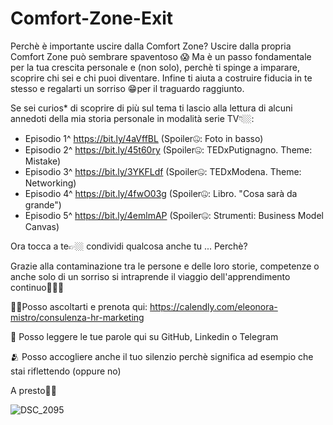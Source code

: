 # Comfort-Zone-Exit
Perchè è importante uscire dalla Comfort Zone?
Uscire dalla propria Comfort Zone può sembrare spaventoso  😱
Ma è un passo fondamentale per la tua  crescita personale e (non solo), perchè ti spinge a imparare, scoprire chi sei e chi puoi diventare. Infine ti aiuta a costruire  fiducia in te stesso e regalarti un sorriso 😁per il traguardo raggiunto.

Se sei curios* di scoprire di più sul tema ti lascio alla lettura di alcuni annedoti della mia storia personale in modalità serie TV👇🏼:

- Episodio 1^ https://bit.ly/4aVffBL (Spoiler🤐: Foto in basso)
- Episodio 2^ https://bit.ly/45t60ry (Spoiler🤐: TEDxPutignagno. Theme: Mistake)
- Episodio 3^ https://bit.ly/3YKFLdf (Spoiler🤐: TEDxModena. Theme: Networking)
- Episodio 4^ https://bit.ly/4fwO03g (Spoiler🤐: Libro. "Cosa sarà da grande")
- Episodio 5^ https://bit.ly/4emlmAP (Spoiler🤐: Strumenti: Business Model Canvas)
  
Ora tocca a te👉🏼 condividi qualcosa anche tu ... Perchè?

Grazie alla contaminazione tra le persone e delle loro storie, competenze o anche solo di un sorriso si intraprende il viaggio dell'apprendimento continuo👣👣👣

👂🏼Posso ascoltarti e prenota qui: https://calendly.com/eleonora-mistro/consulenza-hr-marketing

👀 Posso leggere le tue parole qui su GitHub, Linkedin o Telegram

🫂 Posso accogliere anche il tuo silenzio perchè significa ad esempio che stai riflettendo (oppure no)

A presto👋🏼

![DSC_2095](https://github.com/EleonoraMistro/Comfort-Zone-Exit/assets/171784445/d73e8862-7068-4541-886a-f10a65eb72cc)






